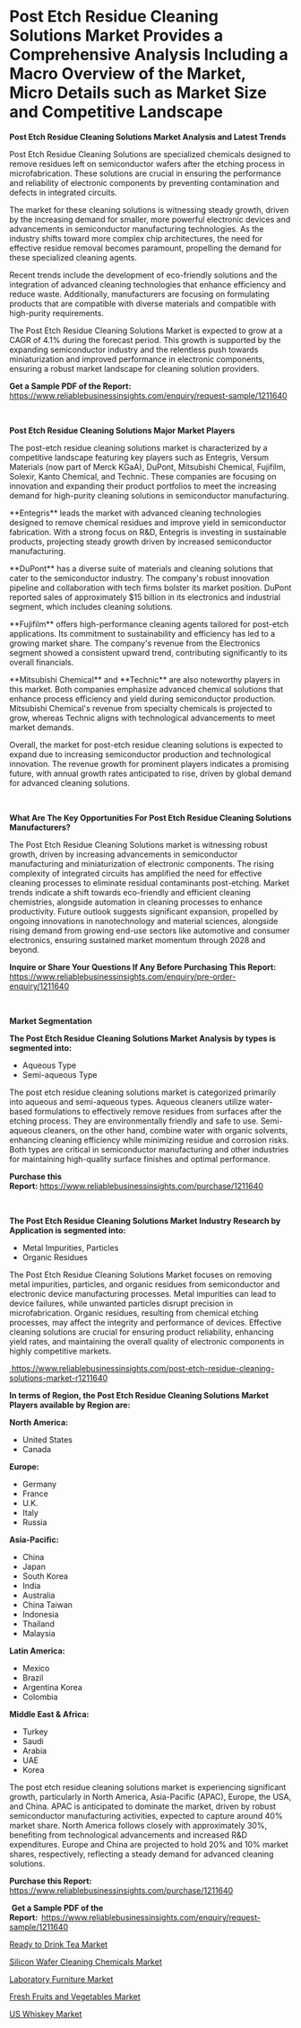 <p><h1>Post Etch Residue Cleaning Solutions Market Provides a Comprehensive Analysis Including a Macro Overview of the Market, Micro Details such as Market Size and Competitive Landscape</h1></p><p><strong>Post Etch Residue Cleaning Solutions Market Analysis and Latest Trends</strong></p>
<p><p>Post Etch Residue Cleaning Solutions are specialized chemicals designed to remove residues left on semiconductor wafers after the etching process in microfabrication. These solutions are crucial in ensuring the performance and reliability of electronic components by preventing contamination and defects in integrated circuits.</p><p>The market for these cleaning solutions is witnessing steady growth, driven by the increasing demand for smaller, more powerful electronic devices and advancements in semiconductor manufacturing technologies. As the industry shifts toward more complex chip architectures, the need for effective residue removal becomes paramount, propelling the demand for these specialized cleaning agents.</p><p>Recent trends include the development of eco-friendly solutions and the integration of advanced cleaning technologies that enhance efficiency and reduce waste. Additionally, manufacturers are focusing on formulating products that are compatible with diverse materials and compatible with high-purity requirements.</p><p>The Post Etch Residue Cleaning Solutions Market is expected to grow at a CAGR of 4.1% during the forecast period. This growth is supported by the expanding semiconductor industry and the relentless push towards miniaturization and improved performance in electronic components, ensuring a robust market landscape for cleaning solution providers.</p></p>
<p><strong>Get a Sample PDF of the Report:&nbsp;</strong> <a href="https://www.reliablebusinessinsights.com/enquiry/request-sample/1211640?utm_campaign=48&utm_medium=2&utm_source=Github&utm_content=ia&utm_term=17122024&utm_id=post-etch-residue-cleaning-solutions">https://www.reliablebusinessinsights.com/enquiry/request-sample/1211640</a></p>
<p>&nbsp;</p>
<p><strong>Post Etch Residue Cleaning Solutions Major Market Players</strong></p>
<p><p>The post-etch residue cleaning solutions market is characterized by a competitive landscape featuring key players such as Entegris, Versum Materials (now part of Merck KGaA), DuPont, Mitsubishi Chemical, Fujifilm, Solexir, Kanto Chemical, and Technic. These companies are focusing on innovation and expanding their product portfolios to meet the increasing demand for high-purity cleaning solutions in semiconductor manufacturing.</p><p>**Entegris** leads the market with advanced cleaning technologies designed to remove chemical residues and improve yield in semiconductor fabrication. With a strong focus on R&D, Entegris is investing in sustainable products, projecting steady growth driven by increased semiconductor manufacturing.</p><p>**DuPont** has a diverse suite of materials and cleaning solutions that cater to the semiconductor industry. The company's robust innovation pipeline and collaboration with tech firms bolster its market position. DuPont reported sales of approximately $15 billion in its electronics and industrial segment, which includes cleaning solutions.</p><p>**Fujifilm** offers high-performance cleaning agents tailored for post-etch applications. Its commitment to sustainability and efficiency has led to a growing market share. The company's revenue from the Electronics segment showed a consistent upward trend, contributing significantly to its overall financials.</p><p>**Mitsubishi Chemical** and **Technic** are also noteworthy players in this market. Both companies emphasize advanced chemical solutions that enhance process efficiency and yield during semiconductor production. Mitsubishi Chemical's revenue from specialty chemicals is projected to grow, whereas Technic aligns with technological advancements to meet market demands.</p><p>Overall, the market for post-etch residue cleaning solutions is expected to expand due to increasing semiconductor production and technological innovation. The revenue growth for prominent players indicates a promising future, with annual growth rates anticipated to rise, driven by global demand for advanced cleaning solutions.</p></p>
<p>&nbsp;</p>
<p><strong>What Are The Key Opportunities For Post Etch Residue Cleaning Solutions Manufacturers?</strong></p>
<p><p>The Post Etch Residue Cleaning Solutions market is witnessing robust growth, driven by increasing advancements in semiconductor manufacturing and miniaturization of electronic components. The rising complexity of integrated circuits has amplified the need for effective cleaning processes to eliminate residual contaminants post-etching. Market trends indicate a shift towards eco-friendly and efficient cleaning chemistries, alongside automation in cleaning processes to enhance productivity. Future outlook suggests significant expansion, propelled by ongoing innovations in nanotechnology and material sciences, alongside rising demand from growing end-use sectors like automotive and consumer electronics, ensuring sustained market momentum through 2028 and beyond.</p></p>
<p><strong>Inquire or Share Your Questions If Any Before Purchasing This Report:</strong> <a href="https://www.reliablebusinessinsights.com/enquiry/pre-order-enquiry/1211640?utm_campaign=48&utm_medium=2&utm_source=Github&utm_content=ia&utm_term=17122024&utm_id=post-etch-residue-cleaning-solutions">https://www.reliablebusinessinsights.com/enquiry/pre-order-enquiry/1211640</a></p>
<p>&nbsp;</p>
<p><strong>Market Segmentation</strong></p>
<p><strong>The Post Etch Residue Cleaning Solutions Market Analysis by types is segmented into:</strong></p>
<p><ul><li>Aqueous Type</li><li>Semi-aqueous Type</li></ul></p>
<p><p>The post etch residue cleaning solutions market is categorized primarily into aqueous and semi-aqueous types. Aqueous cleaners utilize water-based formulations to effectively remove residues from surfaces after the etching process. They are environmentally friendly and safe to use. Semi-aqueous cleaners, on the other hand, combine water with organic solvents, enhancing cleaning efficiency while minimizing residue and corrosion risks. Both types are critical in semiconductor manufacturing and other industries for maintaining high-quality surface finishes and optimal performance.</p></p>
<p><strong>Purchase this Report:&nbsp;</strong><a href="https://www.reliablebusinessinsights.com/purchase/1211640?utm_campaign=48&utm_medium=2&utm_source=Github&utm_content=ia&utm_term=17122024&utm_id=post-etch-residue-cleaning-solutions">https://www.reliablebusinessinsights.com/purchase/1211640</a></p>
<p>&nbsp;</p>
<p><strong>The Post Etch Residue Cleaning Solutions Market Industry Research by Application is segmented into:</strong></p>
<p><ul><li>Metal Impurities, Particles</li><li>Organic Residues</li></ul></p>
<p><p>The Post Etch Residue Cleaning Solutions Market focuses on removing metal impurities, particles, and organic residues from semiconductor and electronic device manufacturing processes. Metal impurities can lead to device failures, while unwanted particles disrupt precision in microfabrication. Organic residues, resulting from chemical etching processes, may affect the integrity and performance of devices. Effective cleaning solutions are crucial for ensuring product reliability, enhancing yield rates, and maintaining the overall quality of electronic components in highly competitive markets.</p></p>
<p><a href="https://www.reliablebusinessinsights.com/post-etch-residue-cleaning-solutions-market-r1211640?utm_campaign=48&utm_medium=2&utm_source=Github&utm_content=ia&utm_term=17122024&utm_id=post-etch-residue-cleaning-solutions">&nbsp;https://www.reliablebusinessinsights.com/post-etch-residue-cleaning-solutions-market-r1211640</a></p>
<p><strong>In terms of Region, the Post Etch Residue Cleaning Solutions Market Players available by Region are:</strong></p>
<p>
    <p> <strong> North America: </strong>
        <ul>
            <li>United States</li>
            <li>Canada</li>
        </ul>
        </p> 
    <p> <strong> Europe: </strong>
        <ul>
            <li>Germany</li>
            <li>France</li>
            <li>U.K.</li>
            <li>Italy</li>
            <li>Russia</li>
        </ul>
        </p> 
    <p> <strong> Asia-Pacific: </strong>
        <ul>
            <li>China</li>
            <li>Japan</li>
            <li>South Korea</li>
            <li>India</li>
            <li>Australia</li>
            <li>China Taiwan</li>
            <li>Indonesia</li>
            <li>Thailand</li>
            <li>Malaysia</li>
        </ul>
        </p> 
    <p> <strong> Latin America: </strong>
        <ul>
            <li>Mexico</li>
            <li>Brazil</li>
            <li>Argentina Korea</li>
            <li>Colombia</li>
        </ul>
        </p> 
    <p> <strong> Middle East & Africa: </strong>
        <ul>
            <li>Turkey</li>
            <li>Saudi</li>
            <li>Arabia</li>
            <li>UAE</li>
            <li>Korea</li>
        </ul>
    </p>
    </p>
<p><p>The post etch residue cleaning solutions market is experiencing significant growth, particularly in North America, Asia-Pacific (APAC), Europe, the USA, and China. APAC is anticipated to dominate the market, driven by robust semiconductor manufacturing activities, expected to capture around 40% market share. North America follows closely with approximately 30%, benefiting from technological advancements and increased R&D expenditures. Europe and China are projected to hold 20% and 10% market shares, respectively, reflecting a steady demand for advanced cleaning solutions.</p></p>
<p><strong>Purchase this Report: </strong><a href="https://www.reliablebusinessinsights.com/purchase/1211640?utm_campaign=48&utm_medium=2&utm_source=Github&utm_content=ia&utm_term=17122024&utm_id=post-etch-residue-cleaning-solutions">https://www.reliablebusinessinsights.com/purchase/1211640</a></p>
<p>&nbsp;<strong>Get a Sample PDF of the Report:&nbsp;&nbsp;</strong><a href="https://www.reliablebusinessinsights.com/enquiry/request-sample/1211640?utm_campaign=48&utm_medium=2&utm_source=Github&utm_content=ia&utm_term=17122024&utm_id=post-etch-residue-cleaning-solutions">https://www.reliablebusinessinsights.com/enquiry/request-sample/1211640</a></p>
<p><strong></strong></p>
<p><p><a href="https://www.linkedin.com/pulse/study-onthe-value-market-segmentation-share-analysis-zbxke?utm_campaign=48&utm_medium=2&utm_source=Github&utm_content=ia&utm_term=17122024&utm_id=post-etch-residue-cleaning-solutions">Ready to Drink Tea Market</a></p><p><a href="https://github.com/kathiestrine5ty/Market-Research-Report-List-1/blob/main/silicon-wafer-cleaning-chemicals-market.md?utm_campaign=48&utm_medium=2&utm_source=Github&utm_content=ia&utm_term=17122024&utm_id=post-etch-residue-cleaning-solutions">Silicon Wafer Cleaning Chemicals Market</a></p><p><a href="https://www.linkedin.com/pulse/laboratory-furniture-market-sizeshare-recent-development-sales-ihswf?utm_campaign=48&utm_medium=2&utm_source=Github&utm_content=ia&utm_term=17122024&utm_id=post-etch-residue-cleaning-solutions">Laboratory Furniture Market</a></p><p><a href="https://www.linkedin.com/pulse/scope-trends-fresh-fruits-vegetables-market-latest-dynamics-bfjof?utm_campaign=48&utm_medium=2&utm_source=Github&utm_content=ia&utm_term=17122024&utm_id=post-etch-residue-cleaning-solutions">Fresh Fruits and Vegetables Market</a></p><p><a href="https://www.linkedin.com/pulse/market-study-global-us-whiskey-2024-2031-size-revenue-growth-n0eie?utm_campaign=48&utm_medium=2&utm_source=Github&utm_content=ia&utm_term=17122024&utm_id=post-etch-residue-cleaning-solutions">US Whiskey Market</a></p></p>